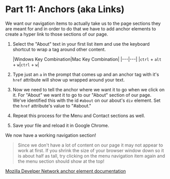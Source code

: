# Part 11: Anchors (aka Links)

We want our navigation items to actually take us to the page sections they are meant for and in order to do that we have to add anchor elements to create a hyper link to those sections of our page.

1. Select the "About" text in your first list item and use the keyboard shortcut to wrap a tag around other content. 

    |Windows Key Combination|Mac Key Combination|
|---|---|
|`ctrl` + `alt` + `w`|`ctrl` + `w`|

2. Type just an `a` in the prompt that comes up and an anchor tag with it's `href` attribute will show up wrapped around your text.

3. Now we need to tell the anchor where we want it to go when we click on it.  For "About" we want it to go to our "About" section of our page.  We've identified this with the id `#about` on our about's `div` element.  Set the `href` attribute's value to "#about."

4. Repeat this process for the Menu and Contact sections as well.  

5. Save your file and reload it in Google Chrome.

We now have a working navigation section!
>Since we don't have a lot of content on our page it may not appear to work at first.  If you shrink the size of your browser window down so it is about half as tall, try clicking on the menu navigation item again and the menu section should show at the top!

[Mozilla Develper Network anchor element documentation](https://developer.mozilla.org/en-US/docs/Web/HTML/Element/a)











